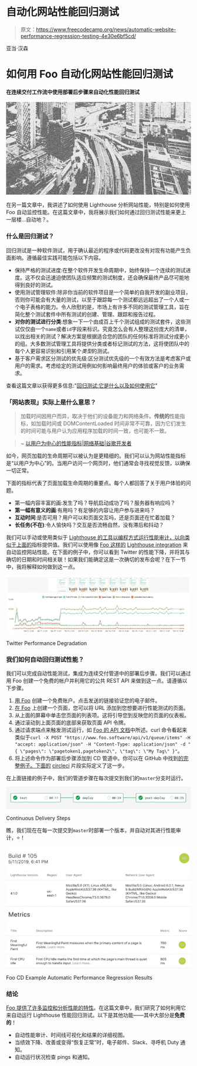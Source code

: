 # 自动化网站性能回归测试

> 原文：<https://www.freecodecamp.org/news/automatic-website-performance-regression-testing-4e30e6bf5cd/>

亚当·汉森

# 如何用 Foo 自动化网站性能回归测试

#### 在连续交付工作流中使用部署后步骤来自动化性能回归测试

![uteQY9zjTMzvFakiU7GdR0OoDXKGTuvvhJlG](img/e29d14fc5da24d1f858028b17e5059fb.png)

在另一篇文章中，我讲述了如何使用 Lighthouse 分析网站性能，特别是如何使用 Foo 自动监控性能。在这篇文章中，我将展示我们如何通过回归测试性能来更上一层楼…自动地？。

### 什么是回归测试？

回归测试是一种软件测试，用于确认最近的程序或代码更改没有对现有功能产生负面影响。遵循最佳实践可能包括以下内容。

*   保持严格的测试进度:在整个软件开发生命周期中，始终保持一个连续的测试进度。这不仅会迅速迫使团队适应频繁的测试制度，还会确保最终产品尽可能地得到良好的测试。
*   使用测试管理软件:除非你当前的软件项目是一个简单的自我开发的副业项目，否则你可能会有大量的测试，以至于跟踪每一个测试都远远超出了一个人或一个电子表格的能力。令人欣慰的是，市场上有许多不同的测试管理工具，旨在简化整个测试套件中所有测试的创建、管理、跟踪和报告过程。
*   **对你的测试进行分类**:想象一下一个由成百上千个测试组成的测试套件，这些测试仅仅由一个`name`或者`id`字段来标识。究竟怎么会有人整理这份庞大的清单，以找出相关的测试？解决方案是根据适合您的团队的任何标准将测试分成更小的组。大多数测试管理工具将提供分类或者标记测试的方法，这将使团队中的每个人更容易识别和引用某个*类型*的测试。
*   基于客户需求区分测试的优先级:区分测试优先级的一个有效方法是考虑客户或用户的需求。考虑给定的测试用例如何影响最终用户的体验或客户的业务需求。

查看这篇文章以获得更多信息:"[回归测试:它是什么以及如何使用它](https://airbrake.io/blog/what-is/regression-testing)"

### 「网站表现」实际上是什么意思？

> 加载时间因用户而异，取决于他们的设备能力和网络条件。**传统的**性能指标，如加载时间或 DOMContentLoaded 时间非常不可靠，因为它们发生的时间可能与用户认为应用程序加载的时间一致，也可能不一致。

> ~ [以用户为中心的性能指标|网络基础|谷歌开发者](https://developers.google.com/web/fundamentals/performance/user-centric-performance-metrics)

如今，网页加载的生命周期可以被认为是更精细的。我们可以认为网站性能指标是“以用户为中心”的。当用户访问一个网页时，他们通常会寻找视觉反馈，以确保一切正常。

下面的指标代表了页面加载生命周期的重要点。每个人都回答了关于用户体验的问题。

*   第一幅内容丰富的画:发生了吗？导航启动成功了吗？服务器有响应吗？
*   **第一幅有意义的画**:有用吗？有足够的内容让用户参与进来吗？
*   **互动时间**:是否可用？用户可以和页面交互吗，还是页面还在忙着加载？
*   **长任务(不在)**:令人愉快吗？交互是否流畅自然，没有滞后和抖动？

我们可以手动或使用类似于 [Lighthouse 的工具以编程方式运行性能审计，以向类似于上面的](https://developers.google.com/web/tools/lighthouse/)指标提供值。我们可以使用像 [Foo 这样的](https://www.foo.software) [Lighthouse integration](https://github.com/GoogleChrome/lighthouse#lighthouse-integrations) 来自动监控网站性能。在下面的例子中，你可以看到 Twitter 的性能下降，并将其与确切的日期和时间相关联！如果我们能确定这是一次确切的发布会呢？在下一节中，我将解释如何做到这一点。

![XGra1-Mms-pMto7BezMFT6et1dqdoe1DaWv4](img/64fbbc15d2525c2487535aa7bf66316b.png)

Twitter Performance Degradation

### 我们如何自动回归测试性能？

我们可以完成自动性能测试，集成为连续交付管道中的部署后步骤。我们可以通过用 Foo 创建一个免费的帐户并利用它的公共 REST API 来做到这一点。请遵循以下步骤。

1.  [用 Foo](https://www.foo.software/register) 创建一个免费账户。点击发送的链接验证您的电子邮件。
2.  [在 Foo](https://www.foo.software/account/pages) 上创建一个页面，您可以将 URL 添加到您想要进行性能测试的页面。
3.  从上面的屏幕中单击您页面的列表项。这将引导您到反映您的页面的仪表板。
4.  通过滚动到上面页面的底部来获取页面 API 令牌。
5.  通过请求端点来触发测试运行，如 [Foo 的 API 文档](https://www.foo.software/docs/api/Methods.html#additems)中所述。curl 命令看起来类似于`curl -X POST "https://www.foo.software/api/v1/queue/items" -H "accept: application/json" -H "Content-Type: application/json" -d "{ \"pages\": \"pagetoken1,pagetoken2\", \"tag\": \"My Tag\" }"`。
6.  将上述命令作为部署后步骤添加到 CD 管道中。你可以在 GitHub 中找到[的完整例子。下面的](https://github.com/foo-software/website-performance-monitoring/blob/master/.circleci/config.yml) [circleci](https://circleci.com/) 片段实际定义了这一步。

在上面链接的例子中，我们的管道步骤在每次提交到我们的`master`分支时运行。

![oXvAl0fsY-qFQvP95SU1r0KSuPtiqSTOIPaw](img/0288b7faeec35ba612f5b574ac439bb6.png)

Continuous Delivery Steps

瞧，我们现在在每一次提交到`master`时部署一个版本，并自动对其进行性能审计，⭐！

![uBhpSn6stxtkC8hr5RPVmIXkSNyelsU8CAcz](img/45bbbc7daca7a03d9bd3142812e8339c.png)

Foo CD Example Automatic Performance Regression Results

### 结论

[Foo 提供了许多监控和分析性能的特性](https://www.foo.software/features)。在这篇文章中，我们研究了如何利用它来自动运行 Lighthouse 性能回归测试。以下是其他功能——其中大部分是**免费的**！

*   自动性能审计、时间线可视化和结果的详细视图。
*   当绩效下降、改善或变得“恢复正常”时，电子邮件、Slack、寻呼机 Duty 通知。
*   自动运行状况检查 pings 和通知。
